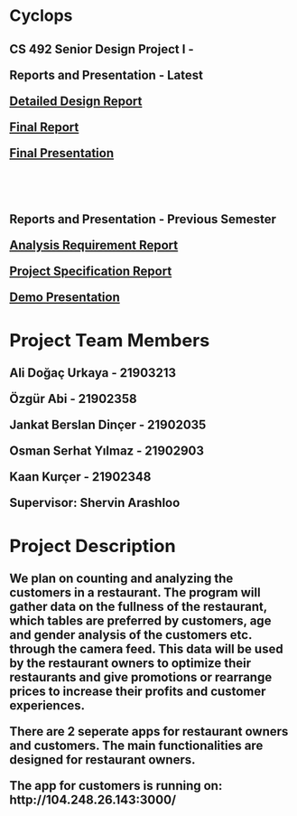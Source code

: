 <h1> Cyclops </h1>
<h2> CS 492 Senior Design Project I - <Spring 2023 </h2>

<p>Reports and Presentation - Latest</p>
<p><a href="2332_DetailedDesignReport.pdf">Detailed Design Report</a></p>
<p><a href="2332_FinalReport.pdf">Final Report</a></p>
<p><a href="T2332 Cyclops - Final Presentation.pptx">Final Presentation</a></p>
<br>
<br>
<p>Reports and Presentation - Previous Semester</p>
<p><a href="T2332_Analysis_Requirements_Report.pdf">Analysis Requirement Report</a></p>
<p><a href="T2332_Project_Specification_Document.pdf">Project Specification Report</a></p>
<p><a href="Cyclops_Demo_Presentation.pptx">Demo Presentation</a></p>

<h2> Project Team Members </h2>
<p>Ali Doğaç Urkaya - 21903213</p>
<p>Özgür Abi - 21902358</p>
<p>Jankat Berslan Dinçer - 21902035</p>
<p>Osman Serhat Yılmaz - 21902903</p>
<p>Kaan Kurçer - 21902348 </p>
<p>Supervisor: Shervin Arashloo </p>

<h2> Project Description </h2>
<p> We plan on counting and analyzing the customers in a restaurant. The program will gather data on the fullness of the restaurant, which tables are preferred by customers, age and gender analysis of the customers etc. through the camera feed. This data will be used by the restaurant owners to optimize their restaurants and give promotions or rearrange prices to increase their profits and customer experiences. </p>

<p> There are 2 seperate apps for restaurant owners and customers. The main functionalities are designed for restaurant owners. </p>
<p> The app for customers is running on: http://104.248.26.143:3000/</p>
